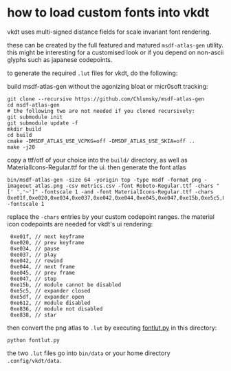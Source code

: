 # how to load custom fonts into vkdt

vkdt uses multi-signed distance fields for scale invariant font rendering.

these can be created by the full featured and matured `msdf-atlas-gen` utility.
this might be interesting for a customised look or if you depend on non-ascii
glyphs such as japanese codepoints.

to generate the required `.lut` files for vkdt, do the following:

build msdf-atlas-gen without the agonizing bloat or micr0soft tracking:
```
git clone --recursive https://github.com/Chlumsky/msdf-atlas-gen
cd msdf-atlas-gen
# the following two are not needed if you cloned recursively:
git submodule init
git submodule update -f
mkdir build
cd build
cmake -DMSDF_ATLAS_USE_VCPKG=off -DMSDF_ATLAS_USE_SKIA=off ..
make -j20
```

copy a ttf/otf of your choice into the `build/` directory, as well as
MaterialIcons-Regular.ttf for the ui. then generate the font atlas
```
bin/msdf-atlas-gen -size 64 -yorigin top -type msdf -format png -imageout atlas.png -csv metrics.csv -font Roboto-Regular.ttf -chars "[' ','~']" -fontscale 1 -and -font MaterialIcons-Regular.ttf -chars 0xe01f,0xe020,0xe034,0xe037,0xe042,0xe044,0xe045,0xe047,0xe15b,0xe5c5,0xe5df,0xe612,0xe836,0xe838 -fontscale 1
```
replace the `-chars` entries by your custom codepoint ranges. the material icon
codepoints are needed for vkdt's ui rendering:
```
 0xe01f, // next keyframe
 0xe020, // prev keyframe
 0xe034, // pause
 0xe037, // play
 0xe042, // rewind
 0xe044, // next frame
 0xe045, // prev frame
 0xe047, // stop
 0xe15b, // module cannot be disabled
 0xe5c5, // expander closed
 0xe5df, // expander open
 0xe612, // module disabled
 0xe836, // module not disabled
 0xe838, // star
```

then convert the png atlas to `.lut` by executing [fontlut.py](fontlut.py)
in this directory:
```
python fontlut.py
```
the two `.lut` files go into `bin/data` or your home directory `.config/vkdt/data`.
